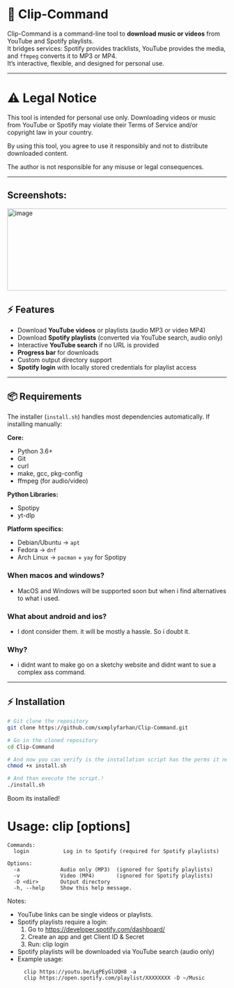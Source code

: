 # :musical_note: Clip-Command

Clip-Command is a command-line tool to **download music or videos** from YouTube and Spotify playlists.  
It bridges services: Spotify provides tracklists, YouTube provides the media, and `ffmpeg` converts it to MP3 or MP4.  
It’s interactive, flexible, and designed for personal use.


----

# ⚠️  Legal Notice

This tool is intended for personal use only. Downloading videos or music from YouTube or Spotify may violate their Terms of Service and/or copyright law in your country.

By using this tool, you agree to use it responsibly and not to distribute downloaded content.

The author is not responsible for any misuse or legal consequences.

---


## Screenshots:

<img width="900" height="188" alt="image" src="https://github.com/user-attachments/assets/460797d2-3600-46f1-810b-bb6b77da5902" />


## :zap: Features

- Download **YouTube videos** or playlists (audio MP3 or video MP4)
- Download **Spotify playlists** (converted via YouTube search, audio only)
- Interactive **YouTube search** if no URL is provided
- **Progress bar** for downloads
- Custom output directory support
- **Spotify login** with locally stored credentials for playlist access

---

## :package: Requirements

The installer (`install.sh`) handles most dependencies automatically. If installing manually:

**Core:**
- Python 3.6+
- Git
- curl
- make, gcc, pkg-config
- ffmpeg (for audio/video)

**Python Libraries:**
- Spotipy
- yt-dlp

**Platform specifics:**
- Debian/Ubuntu → `apt`
- Fedora → `dnf`
- Arch Linux → `pacman` + `yay` for Spotipy

### When macos and windows? 
- MacOS and Windows will be supported soon but when i find alternatives to what i used.
### What about android and ios?
- I dont consider them. it will be mostly a hassle. So i doubt it.
### Why?
- i didnt want to make go on a sketchy website and didnt want to sue a complex ass command.




---

## :zap: Installation

``` bash 
# Git clone the repository
git clone https://github.com/sxmplyfarhan/Clip-Command.git

# Go in the cloned repository
cd Clip-Command

# And now you can verify is the installation script has the perms it needs.
chmod +x install.sh

# And than execute the script.!
./install.sh
```

Boom its installed!

# Usage: clip <link> [options]

```
Commands:
  login           Log in to Spotify (required for Spotify playlists)

Options:
  -a             Audio only (MP3)  (ignored for Spotify playlists)
  -v             Video (MP4)       (ignored for Spotify playlists)
  -D <dir>       Output directory
  -h, --help     Show this help message.
```
Notes:
- YouTube links can be single videos or playlists.
- Spotify playlists require a login:
  1. Go to https://developer.spotify.com/dashboard/
  2. Create an app and get Client ID & Secret
  3. Run: clip login
- Spotify playlists will be downloaded via YouTube search (audio only)
- Example usage:
  ```
    clip https://youtu.be/LgPEyGlUQH8 -a
    clip https://open.spotify.com/playlist/XXXXXXXX -D ~/Music
  ```
